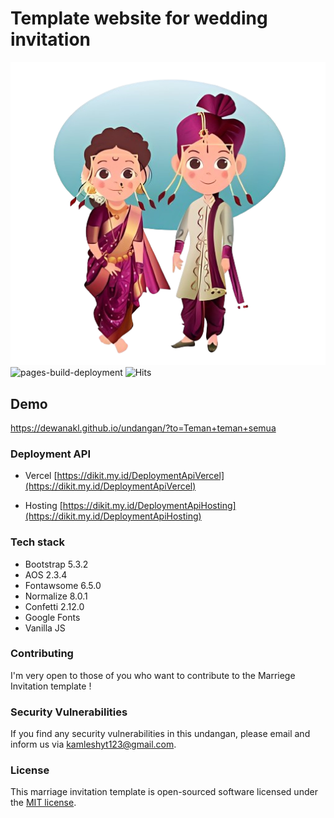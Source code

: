# Template website for wedding invitation

![Thumbnail](/assets/images/bg.jpeg)
![pages-build-deployment](https://github.com/dewanakl/undangan/actions/workflows/pages/pages-build-deployment/badge.svg?branch=main)
![Hits](https://badge.dikit.my.id/undangan?label=hits&color=brightgreen)

## Demo

[<https://dewanakl.github.io/undangan/?to=Teman+teman+semua>](https://kamleshvnikam.github.io/Invitation_Card-Tejas_Weds_Shraddha/)

### Deployment API

- Vercel
[https://dikit.my.id/DeploymentApiVercel](https://dikit.my.id/DeploymentApiVercel)

- Hosting
[https://dikit.my.id/DeploymentApiHosting](https://dikit.my.id/DeploymentApiHosting)

### Tech stack

- Bootstrap 5.3.2
- AOS 2.3.4
- Fontawsome 6.5.0
- Normalize 8.0.1
- Confetti 2.12.0
- Google Fonts
- Vanilla JS

### Contributing

I'm very open to those of you who want to contribute to the Marriege Invitation template !

### Security Vulnerabilities

If you find any security vulnerabilities in this undangan, please email and inform us via [kamleshyt123@gmail.com](mailto:kamleshyt123@gmail.com).

### License

This marriage invitation template is open-sourced software licensed under the [MIT license](https://opensource.org/licenses/MIT).
